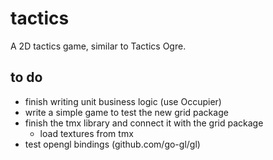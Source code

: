 # tactics

A 2D tactics game, similar to Tactics Ogre.

## to do

- finish writing unit business logic (use Occupier)
- write a simple game to test the new grid package
- finish the tmx library and connect it with the grid package
  - load textures from tmx
- test opengl bindings (github.com/go-gl/gl)

